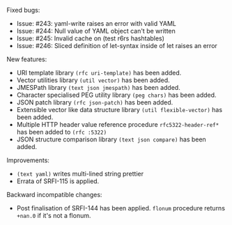 Fixed bugs:

- Issue: #243: yaml-write raises an error with valid YAML
- Issue: #244: Null value of YAML object can't be written
- Issue: #245: Invalid cache on (test r6rs hashtables)
- Issue: #246: Sliced definition of let-syntax inside of let raises an error

New features:

- URI template library `(rfc uri-template)` has been added.
- Vector utilities library `(util vector)` has been added.
- JMESPath library `(text json jmespath)` has been added.
- Character specialised PEG utility library `(peg chars)` has been added.
- JSON patch library `(rfc json-patch)` has been added.
- Extensible vector like data structure library `(util flexible-vector)` has been added.
- Multiple HTTP header value reference procedure `rfc5322-header-ref*` has been added to `(rfc :5322)`
- JSON structure comparison library `(text json compare)` has been added.

Improvements:

- `(text yaml)` writes multi-lined string prettier
- Errata of SRFI-115 is applied.

Backward incompatible changes:

- Post finalisation of SRFI-144 has been applied. `flonum` procedure returns `+nan.0` if it's not a flonum.